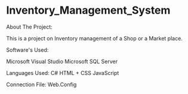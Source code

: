 # Inventory_Management_System

About The Project:

This is a project on Inventory management of a Shop or a Market place.

Software's Used:

Microsoft Visual Studio
Microsoft SQL Server

Languages Used:
C#
HTML + CSS
JavaScript

Connection File:
Web.Config
